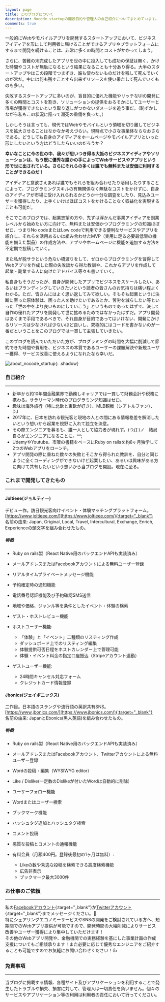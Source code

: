 ```yaml
---
layout: page
title: このブログについて
description: Nocode startupの開設目的や管理人の自己紹介についてまとめています。
comments: true
---
```

一般的にWebやモバイルアプリを開発するスタートアップにおいて、ビジネスアイディアを形にして利用者に届けることができるアプリやプラットフォームにするまで開発を続けることは、非常に多くの時間とコストがかかってしまう。  

さらに、苦難の末完成したアプリを世の中に投入しても成功の保証は無く、かけた時間やコストが無駄になるという結果になることも十分あり得る。大半のスタートアップやはこの段階でつまずき、誰も使わないものだけを残して死んでいくのが常だ。中には何も残すことすら出来ずリソースを使い果たして死んでいくものも多い。

失敗するスタートアップに多いのが、盲目的に優れた機能やリッチなUIの開発に多くの時間とコストを割き、ソリューションの提供をおろそかにしてユーザーと市場が獲得できないという取り返しがつかないダメージを追う事だ。（恥ずかしながら私もこの状況に陥って瀕死の重傷を負った。） 

しかしそうは言っても、現代ではWebやモバイルという領域を切り離してビジネスを拡大させることはなかなか考えづらい。現時点で小さな事業体ならなおさらである。どうしても自身のアイディアをホームページやモバイルアプリといった形にしたいという方はどうしたらいいのだろうか？


**幸いなことに今の世の中、我々が思いつき得る大抵のビジネスアイディアやソリューションは、もう既に優秀な誰かの手によってWebサービスやアプリという形で世に出されている。さらにそれらの多くは誰でも無料または安価に利用することができるのだ！**   

アイディアと意欲さえあれば誰でもそれらを組み合わせたり活用したりすることによって、プログラミングスキルの有無関係なく無駄なコストをかけずに、自身のアイディアが市場に受け入れられるかどうか十分な調査をしたり、見込みユーザーを獲得したり、上手くいけばほぼコストをかけることなく収益化を実現することも可能だ。  

そこでこのブログでは、起業志望の方や、先ずは浮かんだ事業アイディアを副業レベルから始めたい方に向けて、無料または安価かつプログラミングの知識ほぼゼロ、つまりNo codeまたはLow codeで利用できる便利なサービスやアプリを紹介し、それらを活用あるいは組み合わせたMVP（実用に足る必要最低限の機能を備えた製品）の作成方法や、アプリやホームページに機能を追加する方法を不定期で投稿していく。　　


また私が脱サラという危ない橋渡りをして、ゼロからプログラミングを習得してWebアプリを作成した際の失敗談から得た教訓や、これからアプリを作成して起業・副業する人に向けたアドバイス等々も書いていく。

私自身もそうだったが、自身が開発したアプリでビジネスをスケールしたい、あるいはブランディングしていきたいという読者の皆さんのお気持ちは痛い程よくわかる。ただ、皆さんにはよく思い返してみて欲しい。そもそも起業というに決断に至った原体験は、困った人を助けたいであるとか、苦労を減らしたい等といった「世の中をより良いものにしていこう」というものであったはずで、決して自作の優れたアプリを開発して世に拡めるためではなかったはずだ。アプリ開発はあくまで手段であるべきで、それ自身が目的であってはいけない、開発にかけるリソースは少なければ少ないほど良いし、究極的にはコードを書かないのが一番だということをこのブログでは一貫して主張していきたい。


このブログを読んでいただいた方が、プログラミングの時間を大幅に削減して節約できた時間や費用を、ビジネスの本質であるユーザーの課題解決や新規ユーザー獲得、サービス改善に使えるようになれたなら幸いだ。

![about_nocode_startup]({{site.baseurl}}/assets/images/shake_hands.jpg){: .shadow}    

### 自己紹介
---
- 新卒から約10年間金融業界で勤務しキャリアでは一貫して財務会計や税務に携わる。サラリーマン時代のプログラミング知識はゼロ。
- 趣味は海外旅行（特に北欧と東欧が好き）、MLB観戦（シアトルファン）、DJ
- 2017年に、日本を訪れる観光客と現地の人との間にある情報格差を解消したいという想いから起業を視野に入れて独立を決意。
- その際エンジニアを募るも、誰一人として協力者が現れず。(つД`)ノ　結局自らがエンジニアになることに。^^;
- UdemyやYoutube、市販の書籍をベースにRuby on railsを約8ヶ月独学して2つのWebアプリをローンチ。
- アプリ開発の際に重ねた数々の失敗とそこから得られた教訓を、自分と同じように全くコーディングができないけど起業したい、あるいは興味がある方に向けて共有したいという想いから当ブログを開設。現在に至る。


### これまで開発してきたもの
---
#### Joltieee(ジョルティー)
デビュー作。訪日観光客向けイベント・体験マッチングプラットフォーム。[https://www.joltieee.com/](https://www.joltieee.com/){:target="_blank"}  
名前の由来: Japan, Original, Local, Travel, Intercultural, Exchange, Enrich, Experienceの頭文字を組み合わせたもの。  
##### 特徴
- Ruby on rails製（React Native用のバックエンドAPIも実装済み）
- メールアドレスまたはFacebookアカウントによる無料ユーザー登録
- リアルタイムプライベートメッセージ機能
- 予約確定時の通知機能
- 電話番号認証機能及び予約確認SMS送信
- 地域や価格、ジャンル等を条件としたイベント・体験の検索
- ゲスト・ホストレビュー機能  

- ホストユーザー機能:
    - 「体験」と「イベント」二種類のリスティング作成
    - ダッシュボード上でのリスティング編集
    - 体験提供可否日程をホストカレンダー上で管理可能
    - 体験・イベント料金の指定口座振込（Stripeアカウント連動）
- ゲストユーザー機能:
    - 24時間キャンセル対応フォーム
    - クレジットカード情報登録　　  
      
#### Jbonics(ジェイボニックス)
二作目。日本語のスラングや流行語の英訳共有SNS。[https://www.jbonics.com/](https://www.jbonics.com/){:target="_blank"}  
名前の由来: JapanとEbonics(黒人英語)を組み合わせたもの。  

##### 特徴
- Ruby on rails製（React Native用のバックエンドAPIも実装済み）
- メールアドレスまたはFacebookアカウント、Twitterアカウントによる無料ユーザー登録
- Wordの投稿・編集（WYSIWYG editor）
- Like / Dislike(一定数のDislikeが付いたWordは自動的に削除)
- ユーザーフォロー機能
- Wordまたはユーザー検索
- ブックマーク機能
- ハッシュタグ追加とハッシュタグ検索
- コメント投稿
- 悪質な投稿とコメントの通報機能

- 有料会員（月額400円。登録後最初の1ヶ月は無料）:
    - Likeの数や秀逸な投稿を検索できる高度検索機能
    - 広告非表示
    - ブックマーク最大3000件  

      
### お仕事のご依頼
---
 私の[Facebookアカウント](https://www.facebook.com/tatsuya.tsuri){:target="_blank"}か[Twitterアカウント](https://twitter.com/tsureezy){:target="_blank"}までメッセージください。📨  
 特にシェアリングエコノミーサービスやSNSの開発をご検討されている方へ、短期間でのWebアプリ提供が可能ですので、開発時間の大幅削減によりサービス改善やユーザー獲得により集中していただけます！  
 その他のWebアプリ開発や、金融機関での実務経験を基にした事業計画の作成支援についてもご相談承ります！また必要に応じて優秀なエンジニアをご紹介することも可能ですのでお気軽にお問い合わせください！👍

### 免責事項
---
当ブログに掲載する情報、各種サイト及びアプリケーションを利用することで発生したトラブルや損失、損害に対して、管理人は一切責任を負いません。個々のサービスやアプリケーション等の利用は利用者の責任において行ってください。